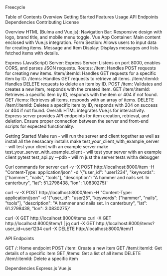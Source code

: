 Freecycle

Table of Contents
Overview
Getting Started
Features
Usage
API Endpoints
Dependencies
Contributing
License

Overview
HTML (Bulma and Vue.js):
Navigation Bar: Responsive design with logo, brand title, and mobile menu toggle.
Vue App Container: Main content enclosed with Vue.js integration.
Form Section: Allows users to input data for creating items.
Message and Item Display: Displays messages and lists fetched items with details.

Express (JavaScript) Server:
Express Server: Listens on port 8000, enables CORS, and parses JSON requests.
Routes:
/item: Handles POST requests for creating new items.
/item/:itemId: Handles GET requests for a specific item by ID.
/items: Handles GET requests to retrieve all items.
/item/:itemId: Handles DELETE requests to delete an item by ID.
POST /item: Validates and creates a new item, responds with the created item.
GET /item/:itemId: Retrieves a specific item by ID, responds with the item or 404 if not found.
GET /items: Retrieves all items, responds with an array of items.
DELETE /item/:itemId: Deletes a specific item by ID, responds with 204 on success or 404 if not found.
Overall:
HTML integrates Vue.js for interactivity.
Express server provides API endpoints for item creation, retrieval, and deletion.
Ensure proper connection between the server and front-end scripts for expected functionality.

Getting Started
Make run - will run the server and client together as well as install all the nessacary installs
make test_your_client_with_example_server - will test your client with an example server 
make test_your_server_with_example_client - will test your server with an example client 
pytest test_api.py --pdb - will rn just the server tests witha debugger 

Curl commands for server
curl -v -X POST http://localhost:8000/item -H "Content-Type: application/json" -d '{"user_id": "user1234", "keywords": ["hammer", "nails", "tools"], "description": "A hammer and nails set. In canterbury", "lat": 51.2798438, "lon": 1.0830275}'

curl -v -X POST http://localhost:8000/item -H "Content-Type: application/json" -d '{"user_id": "user25", "keywords": ["hammer", "nails", "tools"], "description": "A hammer and nails set. In canterbury", "lat": 61.2798438, "lon": 3.0830275}'

curl -X GET http://localhost:8000/items
curl -X GET http://localhost:8000/item/1 | jq 
curl -X GET http://localhost:8000/items?user_id=user1234
curl -X DELETE http://localhost:8000/item/1


API Endpoints

GET /: Home endpoint
POST /item: Create a new item
GET /item/:itemId: Get details of a specific item
GET /items: Get a list of all items
DELETE /item/:itemId: Delete a specific item

Dependencies
Express.js
Vue.js

